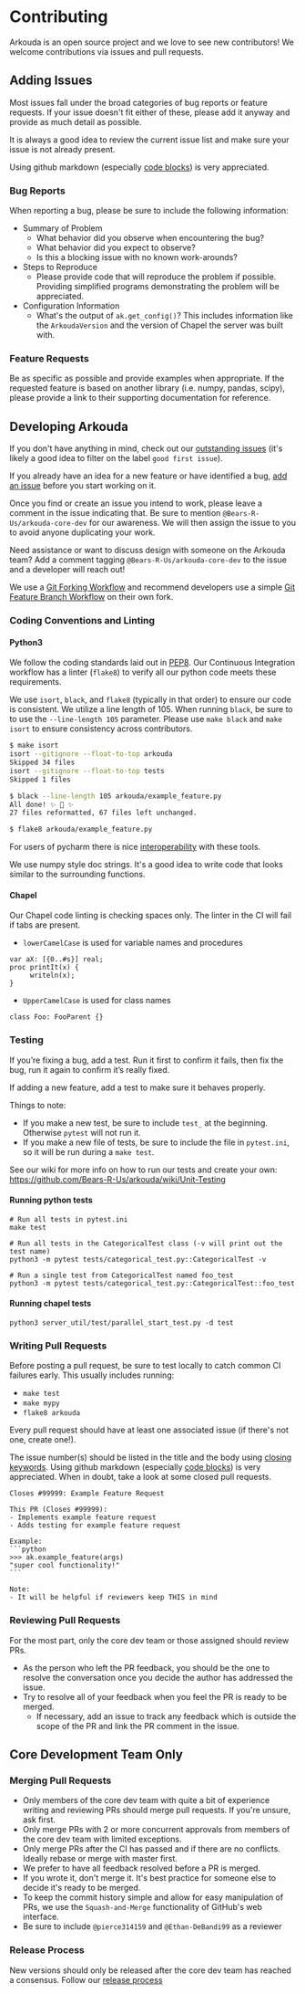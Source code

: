 # Contributing

Arkouda is an open source project and we love to see new contributors!
We welcome contributions via issues and pull requests.

## Adding Issues

Most issues fall under the broad categories of bug reports or feature requests.
If your issue doesn't fit either of these, please add it anyway and provide as much detail as possible.

It is always a good idea to review the current issue list and make sure your issue is not already present.

Using github markdown (especially [code blocks](https://docs.github.com/en/get-started/writing-on-github/working-with-advanced-formatting/creating-and-highlighting-code-blocks))
is very appreciated.

### Bug Reports

When reporting a bug, please be sure to include the following information:

- Summary of Problem
  - What behavior did you observe when encountering the bug?
  - What behavior did you expect to observe?
  - Is this a blocking issue with no known work-arounds?
- Steps to Reproduce
  - Please provide code that will reproduce the problem if possible.
Providing simplified programs demonstrating the problem will be appreciated.
- Configuration Information
  - What's the output of `ak.get_config()`? This includes information like the `ArkoudaVersion` and the version of Chapel the server was built with.

### Feature Requests

Be as specific as possible and provide examples when appropriate. If the requested feature is based on another library 
(i.e. numpy, pandas, scipy), please provide a link to their supporting documentation for reference.

## Developing Arkouda

If you don't have anything in mind, check out our [outstanding issues](https://github.com/Bears-R-Us/arkouda/issues) 
(it's likely a good idea to filter on the label `good first issue`).

If you already have an idea for a new feature or have identified a bug, [add an issue](#issues) before you start working on it.

Once you find or create an issue you intend to work, please leave a comment in the issue indicating that.
Be sure to mention `@Bears-R-Us/arkouda-core-dev` for our awareness.
We will then assign the issue to you to avoid anyone duplicating your work.

Need assistance or want to discuss design with someone on the Arkouda team?
Add a comment tagging `@Bears-R-Us/arkouda-core-dev` to the issue and a developer will reach out!


We use a [Git Forking Workflow](https://www.atlassian.com/git/tutorials/comparing-workflows/forking-workflow)
and recommend developers use a simple [Git Feature Branch Workflow](https://www.atlassian.com/git/tutorials/comparing-workflows/feature-branch-workflow)
on their own fork.

### Coding Conventions and Linting

#### Python3

We follow the coding standards laid out in [PEP8](https://peps.python.org/pep-0008/). 
Our Continuous Integration workflow has a linter (`flake8`) to verify all our python code meets these requirements.

We use `isort`, `black`, and `flake8` (typically in that order) to ensure our code is consistent.
We utilize a line length of 105. When running `black`, be sure to to use the `--line-length 105` parameter.
Please use `make black` and `make isort` to ensure consistency across contributors.

```bash
$ make isort
isort --gitignore --float-to-top arkouda
Skipped 34 files
isort --gitignore --float-to-top tests
Skipped 1 files

$ black --line-length 105 arkouda/example_feature.py
All done! ✨ 🍰 ✨
27 files reformatted, 67 files left unchanged.

$ flake8 arkouda/example_feature.py
```
For users of pycharm there is nice [interoperability](https://black.readthedocs.io/en/stable/integrations/editors.html#pycharm-intellij-idea) with these tools.

We use numpy style doc strings. It's a good idea to write code that looks similar to the surrounding functions.

#### Chapel

Our Chapel code linting is checking spaces only. The linter in the CI will fail if tabs are present.

* `lowerCamelCase` is used for variable names and procedures

```chapel
var aX: [{0..#s}] real;
proc printIt(x) {
     writeln(x);
}
```

 * `UpperCamelCase` is used for class names

```chapel
class Foo: FooParent {}
```

### Testing

If you’re fixing a bug, add a test. Run it first to confirm it fails, then fix the bug, run it again to confirm it’s really fixed.

If adding a new feature, add a test to make sure it behaves properly.

Things to note:
- If you make a new test, be sure to include `test_` at the beginning. Otherwise `pytest` will not run it.
- If you make a new file of tests, be sure to include the file in `pytest.ini`, so it will be run during a `make test`.

See our wiki for more info on how to run our tests and create your own:
https://github.com/Bears-R-Us/arkouda/wiki/Unit-Testing

#### Running python tests

```terminal
# Run all tests in pytest.ini
make test

# Run all tests in the CategoricalTest class (-v will print out the test name)
python3 -m pytest tests/categorical_test.py::CategoricalTest -v

# Run a single test from CategoricalTest named foo_test
python3 -m pytest tests/categorical_test.py::CategoricalTest::foo_test
```

#### Running chapel tests

```terminal
python3 server_util/test/parallel_start_test.py -d test
```

### Writing Pull Requests

Before posting a pull request, be sure to test locally to catch common CI failures early.
This usually includes running:
- `make test`
- `make mypy`
- `flake8 arkouda`

Every pull request should have at least one associated issue (if there's not one, create one!).

The issue number(s) should be listed in the title and the body using [closing keywords](https://docs.github.com/en/issues/tracking-your-work-with-issues/linking-a-pull-request-to-an-issue).
Using github markdown (especially [code blocks](https://docs.github.com/en/get-started/writing-on-github/working-with-advanced-formatting/creating-and-highlighting-code-blocks))
is very appreciated. When in doubt, take a look at some closed pull requests.

````
Closes #99999: Example Feature Request

This PR (Closes #99999):
- Implements example feature request
- Adds testing for example feature request

Example:
```python
>>> ak.example_feature(args)
"super cool functionality!"
```

Note:
- It will be helpful if reviewers keep THIS in mind
````

### Reviewing Pull Requests

For the most part, only the core dev team or those assigned should review PRs.

- As the person who left the PR feedback, you should be the one to resolve the conversation once you decide the author has addressed the issue.
- Try to resolve all of your feedback when you feel the PR is ready to be merged.
  - If necessary, add an issue to track any feedback which is outside the scope of the PR and link the PR comment in the issue.

## Core Development Team Only

### Merging Pull Requests

- Only members of the core dev team with quite a bit of experience writing and reviewing PRs should merge pull requests. If you're unsure, ask first.
- Only merge PRs with 2 or more concurrent approvals from members of the core dev team with limited exceptions.
- Only merge PRs after the CI has passed and if there are no conflicts. Ideally rebase or merge with master first.
- We prefer to have all feedback resolved before a PR is merged.
- If you wrote it, don't merge it. It's best practice for someone else to decide it's ready to be merged.
- To keep the commit history simple and allow for easy manipulation of PRs, we use the `Squash-and-Merge` functionality of GitHub's web interface.
- Be sure to include `@pierce314159` and `@Ethan-DeBandi99` as a reviewer

### Release Process

New versions should only be released after the core dev team has reached a consensus.
Follow our [release process](developer/RELEASE_PROCESS.md)
